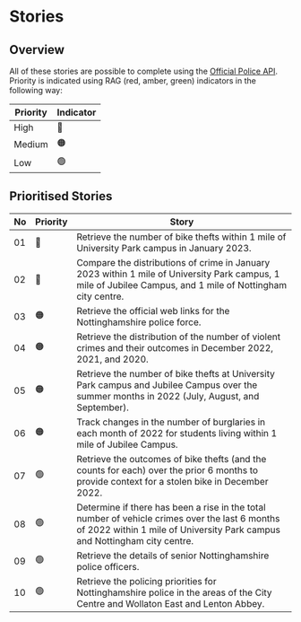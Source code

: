 # Stories

## Overview

All of these stories are possible to complete using the [Official Police API](https://data.police.uk/docs/). Priority is indicated using RAG (red, amber, green) indicators in the following way:

| Priority | Indicator |
| --- | --- |
| High | 🔴 |
| Medium | 🟠 |
| Low | 🟢 |

## Prioritised Stories

| No | Priority | Story |
| -- | -------- | ----- |
| 01 | 🔴 | Retrieve the number of bike thefts within 1 mile of University Park campus in January 2023. |
| 02 | 🔴 | Compare the distributions of crime in January 2023 within 1 mile of University Park campus, 1 mile of Jubilee Campus, and 1 mile of Nottingham city centre. |
| 03 | 🟠 | Retrieve the official web links for the Nottinghamshire police force. |
| 04 | 🟠 | Retrieve the distribution of the number of violent crimes and their outcomes in December 2022, 2021, and 2020. |
| 05 | 🟠 | Retrieve the number of bike thefts at University Park campus and Jubilee Campus over the summer months in 2022 (July, August, and September). |
| 06 | 🟠 | Track changes in the number of burglaries in each month of 2022 for students living within 1 mile of Jubilee Campus. |
| 07 | 🟢 | Retrieve the outcomes of bike thefts (and the counts for each) over the prior 6 months to provide context for a stolen bike in December 2022. |
| 08 | 🟢 | Determine if there has been a rise in the total number of vehicle crimes over the last 6 months of 2022 within 1 mile of University Park campus and Nottingham city centre. |
| 09 | 🟢 | Retrieve the details of senior Nottinghamshire police officers. |
| 10 | 🟢 | Retrieve the policing priorities for Nottinghamshire police in the areas of the City Centre and Wollaton East and Lenton Abbey. |
